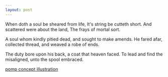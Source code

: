 ```yaml
---
layout: post
---
```

When doth a soul be sheared from life,
It's string be cutteth short.
And scattered were about the land,
The frays of mortal sort.

A soul whom kindly pitied dead,
and sought to make amends.
He fared afar, collected thread,
and weaved a robe of ends.

The duty bore upon his back,
a coat that heaven faced.
To lead and find the misaligned,
unto the spool embraced.

[pomp concept illustration](/images/2019-04-25-Pomp&-44-Divider-of-strings.png)